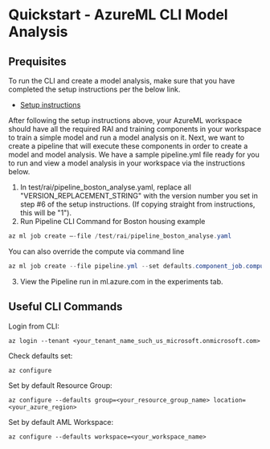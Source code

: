 # Quickstart - AzureML CLI Model Analysis

## Prequisites
To run the CLI and create a model analysis, make sure that you have completed the setup instructions per the below link.

-  [Setup instructions](https://github.com/Azure/RAI-vNext-Preview/blob/main/docs/Setup.md)

After following the setup instructions above, your AzureML workspace should have all the required RAI and training components in your workspace to train a simple model and run a model analysis on it. Next, we want to create a pipeline that will execute these components in order to create a model and model analysis.
We have a sample pipeline.yml file ready for you to run and view a model analysis in your workspace via the instructions below.
1. In test/rai/pipeline_boston_analyse.yaml, replace all "VERSION_REPLACEMENT_STRING" with the version number you set in step #6 of the setup instructions. (If copying straight from instructions, this will be "1").
2. Run Pipeline CLI Command for Boston housing example
``` Powershell 
az ml job create –-file /test/rai/pipeline_boston_analyse.yaml
```
You can also override the compute via command line
``` Powershell
az ml job create --file pipeline.yml --set defaults.component_job.compute.target=<your_compute>
```
3. View the Pipeline run in ml.azure.com in the experiments tab.

## Useful CLI Commands

Login from CLI:
```CLI
az login --tenant <your_tenant_name_such_us_microsoft.onmicrosoft.com>
```
Check defaults set:
```CLI
az configure
```
Set by default Resource Group:
```CLI
az configure --defaults group=<your_resource_group_name> location=<your_azure_region>
```
Set by default AML Workspace:
```CLI
az configure --defaults workspace=<your_workspace_name>
```




